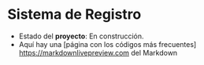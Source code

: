<h1> Sistema de Registro</h1>

- Estado del **proyecto**: En construcción.
- Aquí hay una [página con los códigos más frecuentes]  https://markdownlivepreview.com del Markdown
